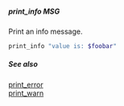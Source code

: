 ##### print_info MSG

Print an info message.

```bash
print_info "value is: $foobar"
```

##### See also

[print_error](print_error.md)  
[print_warn](print_warn.md)  
